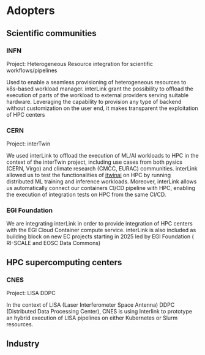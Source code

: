 # Adopters

## Scientific communities

### INFN

Project: Heterogeneous Resource integration for scientific workflows/pipelines

Used to enable a seamless provisioning of heterogeneous resources to k8s-based workload manager. interLink grant the possibility to offload the execution of parts of the workload to external providers serving suitable hardware. Leveraging the capability to provision any type of backend without customization on the user end, it makes transparent  the exploitation of HPC centers 

### CERN

Project: interTwin

We used interLink to offload the execution of ML/AI workloads to HPC in the context of the interTwin project, including use cases from both pysics (CERN, Virgo) and climate research (CMCC, EURAC) communities. interLink allowed us to test the functionalities of [itwinai](https://itwinai.readthedocs.io/) on HPC by running distributed ML training and inference workloads. Moreover, interLink allows us automatically connect our containers CI/CD pipeline with HPC, enabling the execution of integration tests on HPC from the same CI/CD.

### EGI Foundation

We are integrating interLink in order to provide integration of HPC centers with the EGI Cloud Container compute service. interLink is also included as building block on new EC projects starting in 2025 led by EGI Foundation ( RI-SCALE and EOSC Data Commons)

## HPC supercomputing centers

### CNES

Project: LISA DDPC

In the context of LISA (Laser Interferometer Space Antenna) DDPC (Distributed Data Processing Center), CNES is using Interlink to prototype an hybrid execution of LISA pipelines on either Kubernetes or Slurm resources.

## Industry


